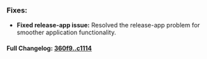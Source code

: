 ### **Fixes:**
- **Fixed release-app issue:** Resolved the release-app problem for smoother application functionality.

#### **Full Changelog:** [360f9..c1114](https://github.com/mediar-ai/screenpipe/compare/360f9..c1114)

